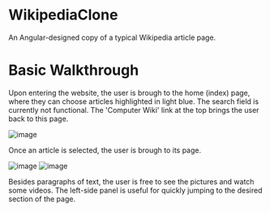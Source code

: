 # WikipediaClone
An Angular-designed copy of a typical Wikipedia article page.

# Basic Walkthrough

Upon entering the website, the user is brough to the home (index) page, where they can choose articles 
highlighted in light blue. The search field is currently not functional. The 'Computer Wiki' link at the top
brings the user back to this page.

![image](https://user-images.githubusercontent.com/83773178/172026539-9f8fd460-d8f2-4068-857f-123a3977fad7.png)

Once an article is selected, the user is brough to its page.

![image](https://user-images.githubusercontent.com/83773178/172026552-d10f7627-a602-4689-bd5b-6834bf87bffe.png)
![image](https://user-images.githubusercontent.com/83773178/172026554-82da8bb9-8030-4df6-b4bb-a254bb5d4248.png)

Besides paragraphs of text, the user is free to see the pictures and watch some videos.
The left-side panel is useful for quickly jumping to the desired section of the page.
